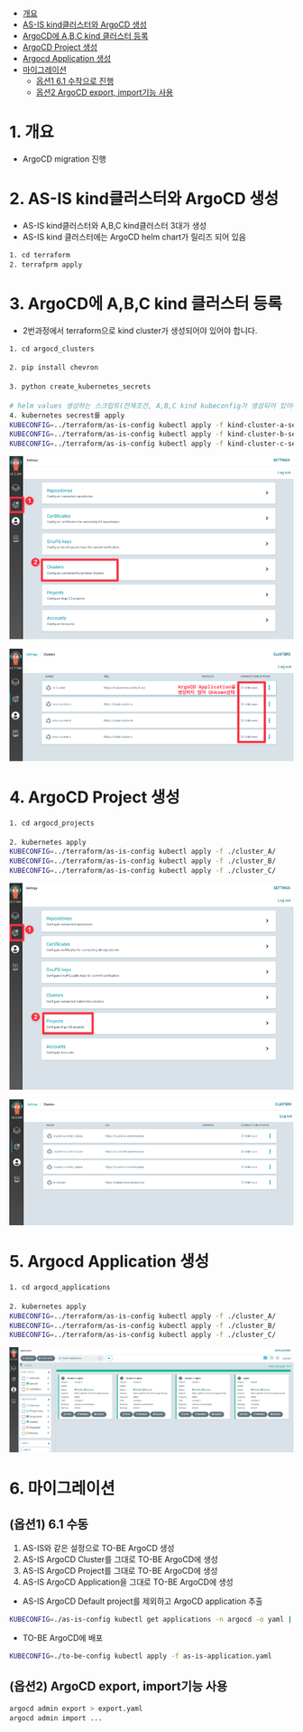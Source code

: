 - [개요](#%EA%B0%9C%EC%9A%94)
- [AS-IS kind클러스터와 ArgoCD 생성](#as-is-kind%ED%81%B4%EB%9F%AC%EC%8A%A4%ED%84%B0%EC%99%80-argocd-%EC%83%9D%EC%84%B1)
- [ArgoCD에 A,B,C kind 클러스터 등록](#argocd%EC%97%90-abc-kind-%ED%81%B4%EB%9F%AC%EC%8A%A4%ED%84%B0-%EB%93%B1%EB%A1%9D)
- [ArgoCD Project 생성](#argocd-project-%EC%83%9D%EC%84%B1)
- [Argocd Application 생성](#argocd-application-%EC%83%9D%EC%84%B1)
- [마이그레이션](#%EB%A7%88%EC%9D%B4%EA%B7%B8%EB%A0%88%EC%9D%B4%EC%85%98)
  - [옵션1 6.1 수작으로 진행](#%EC%98%B5%EC%85%981-61-%EC%88%98%EC%9E%91%EC%9C%BC%EB%A1%9C-%EC%A7%84%ED%96%89)
  - [옵션2 ArgoCD export, import기능 사용](#%EC%98%B5%EC%85%982-argocd-export-import%EA%B8%B0%EB%8A%A5-%EC%82%AC%EC%9A%A9)

# 1. 개요
* ArgoCD migration 진행


# 2. AS-IS kind클러스터와 ArgoCD 생성

* AS-IS kind클러스터와 A,B,C kind클러스터 3대가 생성
* AS-IS kind 클러스터에는 ArgoCD helm chart가 릴리즈 되어 있음

```sh
1. cd terraform
2. terrafprm apply
```

# 3. ArgoCD에 A,B,C kind 클러스터 등록

* 2번과정에서 terraform으로 kind cluster가 생성되어야 있어야 합니다.

```sh
1. cd argocd_clusters

2. pip install chevron

3. python create_kubernetes_secrets

# helm values 생성하는 스크립트(전제조건, A,B,C kind kubeconfig가 생성되어 있어야 함)
4. kubernetes secrest를 apply
KUBECONFIG=../terraform/as-is-config kubectl apply -f kind-cluster-a-secrets.yaml
KUBECONFIG=../terraform/as-is-config kubectl apply -f kind-cluster-b-secrets.yaml
KUBECONFIG=../terraform/as-is-config kubectl apply -f kind-cluster-c-secrets.yaml
```

![](./imgs/argocd_cluster_1.png)

![](./imgs/argocd_cluster_2.png)

# 4. ArgoCD Project 생성

```sh
1. cd argocd_projects

2. kubernetes apply
KUBECONFIG=../terraform/as-is-config kubectl apply -f ./cluster_A/
KUBECONFIG=../terraform/as-is-config kubectl apply -f ./cluster_B/
KUBECONFIG=../terraform/as-is-config kubectl apply -f ./cluster_C/
```

![](./imgs/argocd_project_1.png)

![](./imgs/argocd_project_2.png)

# 5. Argocd Application 생성

```sh
1. cd argocd_applications

2. kubernetes apply
KUBECONFIG=../terraform/as-is-config kubectl apply -f ./cluster_A/
KUBECONFIG=../terraform/as-is-config kubectl apply -f ./cluster_B/
KUBECONFIG=../terraform/as-is-config kubectl apply -f ./cluster_C/
```

![](./imgs/argocd_application.png)

# 6. 마이그레이션

## (옵션1) 6.1 수동
1. AS-IS와 같은 설정으로 TO-BE ArgoCD 생성
2. AS-IS ArgoCD Cluster를 그대로 TO-BE ArgoCD에 생성
3. AS-IS ArgoCD Project를 그대로 TO-BE ArgoCD에 생성
4. AS-IS ArgoCD Application을 그대로 TO-BE ArgoCD에 생성

* AS-IS ArgoCD Default project를 제외하고 ArgoCD application 추출

```sh
KUBECONFIG=./as-is-config kubectl get applications -n argocd -o yaml | yq e 'del(.items[].metadata.resourceVersion, .items[].metadata.uid, .items[].metadata.creationTimestamp, .items[].metadata.annotations, .items[].metadata.generation, .items[].status) | .items |= map(select(.spec.project != "default"))' > as-is-application.yaml
```

* TO-BE ArgoCD에 배포

```sh
KUBECONFIG=./to-be-config kubectl apply -f as-is-application.yaml
```

## (옵션2) ArgoCD export, import기능 사용

```sh
argocd admin export > export.yaml
argocd admin import ...
```
